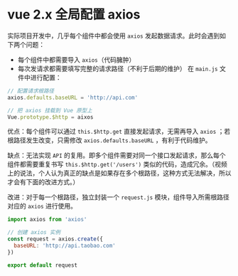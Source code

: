 # vue 2.x 全局配置 axios

实际项目开发中，几乎每个组件中都会使用 `axios` 发起数据请求。此时会遇到如下两个问题：

- 每个组件中都需要导入 `axios`（代码臃肿）
- 每次发请求都需要填写完整的请求路径（不利于后期的维护）
  在 `main.js` 文件中进行配置：

```js
// 配置请求根路径
axios.defaults.baseURL = 'http://api.com'

// 把 axios 挂载到 Vue 原型上
Vue.prototype.$http = aixos
```

优点：每个组件可以通过 `this.$http.get` 直接发起请求，无需再导入 `axios` ；若根路径发生改变，只需修改 `axios.defaults.baseURL` ，有利于代码维护。

缺点：无法实现 `API` 的复用。即多个组件需要对同一个接口发起请求，那么每个组件都需要重复书写 `this.$http.get('/users')` 类似的代码，造成冗余。（视频上的说法，个人认为真正的缺点是如果存在多个根路径，这种方式无法解决，所以才会有下面的改进方式。）

改进：对于每一个根路径，独立封装一个 `request.js` 模块，组件导入所需根路径对应的 `axios` 进行使用。

```js
import axios from 'axios'

// 创建 axios 实例
const request = axios.create({
  baseURL: 'http://api.taobao.com'
})

export default request
```
